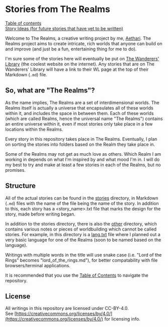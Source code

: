 # Stories from The Realms
[Table of contents](table_of_contents.md)  
[Story Ideas (for future stories that have yet to be written)](story_ideas.md)  

Welcome to The Realms, a creative writing project by me,
[Aethari](https://github.com/Aethari). The Realms project aims
to create intricate, rich worlds that anyone can build on and
improve (and just be a fun, entertaining thing for me to do).  

I'm sure some of the stories here will eventually be put on
[The Wanderers' Library](https://wanderers-library.wikidot.com/)
(the coolest website on the internet). Any stories that are on
The Wanderers' Library will have a link to their WL page at the
top of their Markdown (`.md`) file.

## So, what are "The Realms"?
As the name implies, The Realms are a set of interdimensional
worlds. The Realms itself is actually a universe that
encapsulates all of these worlds within it, and includes the
space in between them. Each of these worlds (which are called
Realms, hence the universal name "The Realms") contains an
entire universe within it, even if most stories only take place
in a few locations within the Realms.  

Every story in this repository takes place in The Realms.
Eventually, I plan on sorting the stories into folders based on
the Realm they take place in.  

Some of the Realms may not get as much love as others. Which
Realm I am working in depends on what I'm inspired by and what
mood I'm in. I will do my best to try and make at least a few
stories in each of the Realms, but no promises.  

## Structure
All of the actual stories can be found in the [stories](stories/)
directory, in Markdown (`.md`) files with the name of the file
being the name of the story. In addition to this, each story
has a <story_name>.txt file that marks the design for the story,
made before writing began.  

In addition to the stories directory, there is also the
[other](other/) directory, which contains various notes or
pieces of worldbuilding which cannot be called stories. For
example, in this directory is a [lang.txt](other/lang.txt)
file where I planned out a very basic language for one of the
Realms (soon to be named based on the language).  

Writings with multiple words in the title will use snake case
(i.e. "Lord of the Rings" becomes "lord_of_the_rings.md"), for
better compatability with file browsers/terminal applications.  

It is recommended that you use the
[Table of Contents](table_of_contents.md) to navigate the
repository.

## License
All writings in this repository are licensed under CC-BY-4.0.  
See [https://creativecommons.org/licenses/by/4.0/](https://creativecommons.org/licenses/by/4.0/)
for licensing info.
